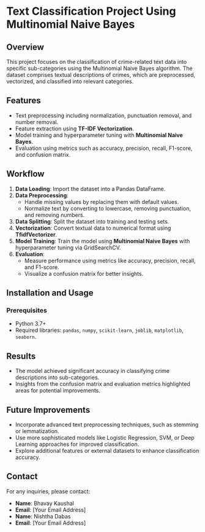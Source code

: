 
# Text Classification Project Using Multinomial Naive Bayes

## Overview

This project focuses on the classification of crime-related text data into specific sub-categories using the Multinomial Naive Bayes algorithm. The dataset comprises textual descriptions of crimes, which are preprocessed, vectorized, and classified into relevant categories.

## Features

- Text preprocessing including normalization, punctuation removal, and number removal.
- Feature extraction using **TF-IDF Vectorization**.
- Model training and hyperparameter tuning with **Multinomial Naive Bayes**.
- Evaluation using metrics such as accuracy, precision, recall, F1-score, and confusion matrix.

## Workflow

1. **Data Loading**: Import the dataset into a Pandas DataFrame.
2. **Data Preprocessing**:
   - Handle missing values by replacing them with default values.
   - Normalize text by converting to lowercase, removing punctuation, and removing numbers.
3. **Data Splitting**: Split the dataset into training and testing sets.
4. **Vectorization**: Convert textual data to numerical format using **TfidfVectorizer**.
5. **Model Training**: Train the model using **Multinomial Naive Bayes** with hyperparameter tuning via GridSearchCV.
6. **Evaluation**:
   - Measure performance using metrics like accuracy, precision, recall, and F1-score.
   - Visualize a confusion matrix for better insights.


## Installation and Usage

### Prerequisites

- Python 3.7+
- Required libraries: `pandas`, `numpy`, `scikit-learn`, `joblib`, `matplotlib`, `seaborn`.


## Results

- The model achieved significant accuracy in classifying crime descriptions into sub-categories.
- Insights from the confusion matrix and evaluation metrics highlighted areas for potential improvements.

## Future Improvements

- Incorporate advanced text preprocessing techniques, such as stemming or lemmatization.
- Use more sophisticated models like Logistic Regression, SVM, or Deep Learning approaches for improved classification.
- Explore additional features or external datasets to enhance classification accuracy.

## Contact

For any inquiries, please contact:
- **Name**: Bhavay Kaushal
- **Email**: [Your Email Address]
- **Name**: Nishtha Dabas
- **Email**: [Your Email Address]
